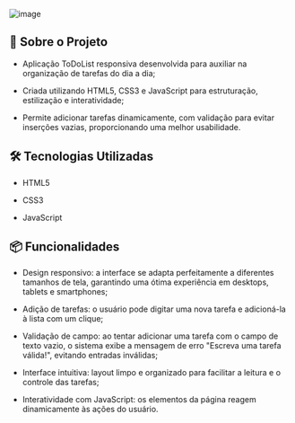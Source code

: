 ![image](https://github.com/user-attachments/assets/0d675eb5-eb8e-4647-a0fa-65c33a12761a)




## 📂 Sobre o Projeto
* Aplicação ToDoList responsiva desenvolvida para auxiliar na organização de tarefas do dia a dia;
  
* Criada utilizando HTML5, CSS3 e JavaScript para estruturação, estilização e interatividade;
  
* Permite adicionar tarefas dinamicamente, com validação para evitar inserções vazias, proporcionando uma melhor usabilidade.

## 🛠 Tecnologias Utilizadas

* HTML5

* CSS3

* JavaScript

## 📦 Funcionalidades

* Design responsivo: a interface se adapta perfeitamente a diferentes tamanhos de tela, garantindo uma ótima experiência em desktops, tablets e smartphones;

* Adição de tarefas: o usuário pode digitar uma nova tarefa e adicioná-la à lista com um clique;

* Validação de campo: ao tentar adicionar uma tarefa com o campo de texto vazio, o sistema exibe a mensagem de erro "Escreva uma tarefa válida!", evitando entradas inválidas;

* Interface intuitiva: layout limpo e organizado para facilitar a leitura e o controle das tarefas;

* Interatividade com JavaScript: os elementos da página reagem dinamicamente às ações do usuário.
